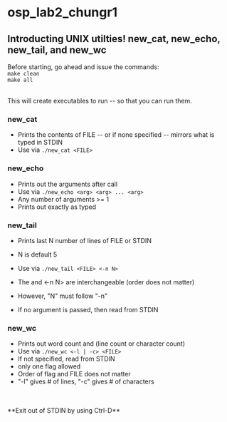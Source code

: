 # osp_lab2_chungr1

## Introducting UNIX utilties! new_cat, new_echo, new_tail, and new_wc

Before starting, go ahead and issue the commands:
<br>
```make clean``` <br>
```make all``` <br>
<br>

This will create executables to run -- so that you can run them.

### new_cat
- Prints the contents of FILE -- or if none specified -- mirrors what is typed in STDIN <br>
- Use via ```./new_cat <FILE>``` <br>

### new_echo
- Prints out the arguments after call <br>
- Use via ```./new_echo <arg> <arg> ... <arg>``` <br>
- Any number of arguments >= 1 <br>
- Prints out exactly as typed <br>


### new_tail
- Prints last N number of lines of FILE or STDIN <br>
- N is default 5 <br>


- Use via ```./new_tail <FILE> <-n N>```
- The <FILE> and <-n N> are interchangeable (order does not matter)<br>
- However, "N" must follow "-n"<br>
- If no argument is passed, then read from STDIN <br>
  
### new_wc
- Prints out word count and (line count or character count) <br>
- Use via ```./new_wc <-l | -c> <FILE>``` <br>
- If <FILE> not specified, read from STDIN <br>
- only one flag allowed <br>
- Order of flag and FILE does not matter <br>
- "-l" gives # of lines, "-c" gives # of characters <br>
  
  
<br>
<br>
**Exit out of STDIN by using Ctrl-D**

